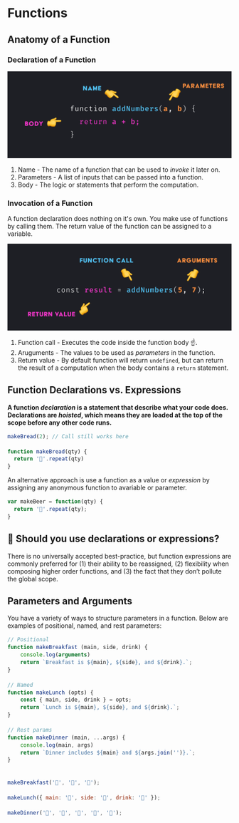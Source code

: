 # Functions

## Anatomy of a Function

### Declaration of a Function

![Anatomy of a Function](./assets/function-declaration.png)

1. Name - The name of a function that can be used to _invoke_ it later on.
2. Parameters - A list of inputs that can be passed into a function.
3. Body - The logic or statements that perform the computation.

### Invocation of a Function

A function declaration does nothing on it's own. You make use of functions by calling them. The return value of the function can be assigned to a variable.

![Declaration of a Function](./assets/function-call.png)

1. Function call - Executes the code inside the function body ☝️.
2. Aruguments - The values to be used as _parameters_ in the function.
3. Return value - By default function will return `undefined`, but can return the result of a computation when the body contains a `return` statement.


## Function Declarations vs. Expressions

**A function _declaration_ is a statement that describe what your code does. Declarations are _hoisted_, which means they are loaded at the top of the scope before any other code runs.**

```js
makeBread(2); // Call still works here

function makeBread(qty) {
  return '🍞'.repeat(qty)
}
```

An alternative approach is use a function as a value or _expression_ by assigning any anonymous function to avariable or parameter.

```js
var makeBeer = function(qty) {
  return '🍺'.repeat(qty);
}
```

## 🤔 Should you use declarations or expressions?

There is no universally accepted best-practice, but function expressions are commonly preferred for (1) their ability to be reassigned, (2) flexibility when composing higher order functions, and (3) the fact that they don’t pollute the global scope.

## Parameters and Arguments

You have a variety of ways to structure parameters in a function. Below are examples of positional, named, and rest parameters:

```js
// Positional
function makeBreakfast (main, side, drink) {
    console.log(arguments)
    return `Breakfast is ${main}, ${side}, and ${drink}.`;
}

// Named
function makeLunch (opts) {
    const { main, side, drink } = opts;
    return `Lunch is ${main}, ${side}, and ${drink}.`;
}

// Rest params
function makeDinner (main, ...args) {
    console.log(main, args)
    return `Dinner includes ${main} and ${args.join('')}.`;
}


makeBreakfast('🥞', '🥓', '🥛');

makeLunch({ main: '🥙', side: '🍟', drink: '🥤' });

makeDinner('🍜', '🥘', '🍙', '🥠', '🍑');
```